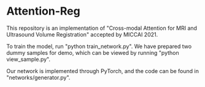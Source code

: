 
# Attention-Reg 

This repository is an implementation of "Cross-modal Attention for MRI and Ultrasound
Volume Registration" accepted by MICCAI 2021. 

To train the model, run "python train_network.py". We have prepared two dummy samples for demo, which can be viewed by running "python view_sample.py". 

Our network is implemented through PyTorch, and the code can be found in "networks/generator.py".